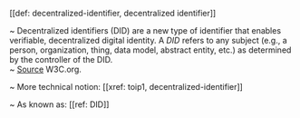 [[def: decentralized-identifier, decentralized identifier]]

~ Decentralized identifiers (DID) are a new type of identifier that enables verifiable, decentralized digital identity. A _DID_ refers to any subject (e.g., a person, organization, thing, data model, abstract entity, etc.) as determined by the controller of the DID.  
~ [Source](https://www.w3.org/TR/did-core/) W3C.org.

~ More technical notion: [[xref: toip1, decentralized-identifier]]

~ As known as: [[ref: DID]]
